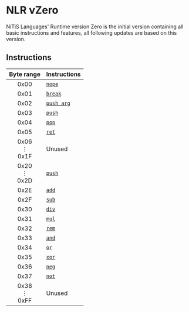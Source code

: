 # NLR vZero
NiTiS Languages' Runtime version Zero is the initial version containing all basic instructions and features, all following updates are based on this version.

## Instructions

Byte range|Instructions
:-:|---
0x00|[`nope`](/runtime/bytecode/nope/)
0x01|[`break`](/runtime/bytecode/break/)
0x02|[`push arg`](/runtime/bytecode/push/#push-argument)
0x03|[`push`](/runtime/bytecode/push/#push-local)
0x04|[`pop`](/runtime/bytecode/pop/)
0x05|[`ret`](/runtime/bytecode/ret/)
0x06<br/>⋮<br/>0x1F|Unused
0x20<br/>⋮<br/>0x2D|[`push`](/runtime/bytecode/push/#push-literals)
0x2E|[`add`](/runtime/bytecode/add/)
0x2F|[`sub`](/runtime/bytecode/sub/)
0x30|[`div`](/runtime/bytecode/div/)
0x31|[`mul`](/runtime/bytecode/mul/)
0x32|[`rem`](/runtime/bytecode/rem/)
0x33|[`and`](/runtime/bytecode/and/)
0x34|[`or`](/runtime/bytecode/or/)
0x35|[`xor`](/runtime/bytecode/xor/)
0x36|[`neg`](/runtime/bytecode/neg/)
0x37|[`not`](/runtime/bytecode/not/)
0x38<br/>⋮<br/>0xFF|Unused